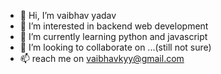 - 👋 Hi, I’m vaibhav yadav
- 👀 I’m interested in backend web development
- 🌱 I’m currently learning python and javascript
- 💞️ I’m looking to collaborate on ...(still not sure)
- 📫 reach me on vaibhavkyy@gmail.com

<!---
vaibhavkyy/vaibhavkyy is a ✨ special ✨ repository because its `README.md` (this file) appears on your GitHub profile.
You can click the Preview link to take a look at your changes.
--->
